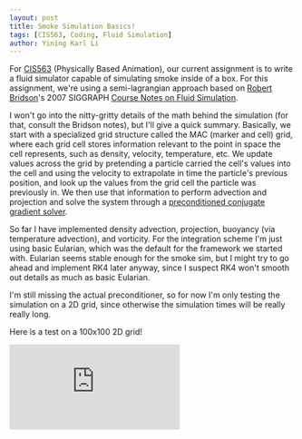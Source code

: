 ```yaml
---
layout: post
title: Smoke Simulation Basics!
tags: [CIS563, Coding, Fluid Simulation]
author: Yining Karl Li
---
```


For [CIS563](http://www.seas.upenn.edu/~cis563/) (Physically Based Animation), our current assignment is to write a fluid simulator capable of simulating smoke inside of a box. For this assignment, we're using a semi-lagrangian approach based on [Robert Bridson](http://www.cs.ubc.ca/~rbridson/)'s 2007 SIGGRAPH [Course Notes on Fluid Simulation](http://www.cs.ubc.ca/~rbridson/fluidsimulation/fluids_notes.pdf).

I won't go into the nitty-gritty details of the math behind the simulation (for that, consult the Bridson notes), but I'll give a quick summary. Basically, we start with a specialized grid structure called the MAC (marker and cell) grid, where each grid cell stores information relevant to the point in space the cell represents, such as density, velocity, temperature, etc. We update values across the grid by pretending a particle carried the cell's values into the cell and using the velocity to extrapolate in time the particle's previous position, and look up the values from the grid cell the particle was previously in. We then use that information to perform advection and projection and solve the system through a [preconditioned conjugate gradient solver](http://en.wikipedia.org/wiki/Preconditioned_conjugate_gradient_method#The_preconditioned_conjugate_gradient_method).

So far I have implemented density advection, projection, buoyancy (via temperature advection), and vorticity. For the integration scheme I'm just using basic Eularian, which was the default for the framework we started with. Eularian seems stable enough for the smoke sim, but I might try to go ahead and implement RK4 later anyway, since I suspect RK4 won't smooth out details as much as basic Eularian.

I'm still missing the actual preconditioner, so for now I'm only testing the simulation on a 2D grid, since otherwise the simulation times will be really really long.

Here is a test on a 100x100 2D grid!

<div class='embed-container'><iframe src='https://player.vimeo.com/video/37842004' frameborder='0' allow="fullscreen; picture-in-picture; encrypted-media">Smoke Simulator 100x100x1 Test</iframe></div>
